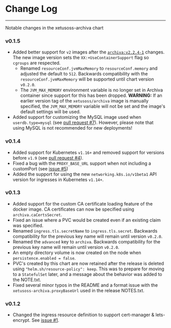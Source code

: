 # Change Log
---
Notable changes in the xetusoss-archiva chart

### v0.1.5

* Added better support for `v2` images after the [`archiva:v2.2.4-1`](https://github.com/xetus-oss/docker-archiva#v224-1) changes. The new image version sets the `XX:+UseContainerSupport` flag so `cgroups` are respected.
  * Renamed `resourceConf.jvmMaxMemory` to `resourceConf.memory` and adjusted the default to `512`. Backwards compatibility with the `resourceConf.jvmMaxMemory` will be supported until chart version `v0.2.0`.
  * The `JVM_MAX_MEMORY` environment variable is no longer set in Archiva container since support for this has been dropped. __WARNING:__ If an earlier version tag of the `xetusoss/archiva` image is manually specified, the `JVM_MAX_MEMORY` variable will not be set and the image's default settings will be used.
* Added support for customizing the MySQL image used when `userdb.type=mysql` (see [pull request #7](https://github.com/xetus-oss/helm-charts/pull/7)). However, please note that using MySQL is not recommended for new deployments!

### v0.1.4
* Added support for Kubernetes `v1.16+` and removed support for versions before `v1.9` (see [pull request #4](https://github.com/xetus-oss/helm-charts/pull/4)).
* Fixed a bug with the `PROXY_BASE_URL` support when not including a customPort (see [issue #5](https://github.com/xetus-oss/helm-charts/issues/5))
* Added the support for using the new `networking.k8s.io/v1beta1` API version for ingresses in Kubernetes `v1.14+`.

### v0.1.3
* Added support for the custom CA certificate loading feature of the docker image. CA certificates can now be specified using `archiva.caCertsSecret`.
* Fixed an issue where a PVC would be created even if an existing claim was specified.
* Renamed `ingress.tls.secretName` to `ingress.tls.secret`. Backwards compatibility for the previous key name will remain until version `v0.2.0`.
* Renamed the `advanced` key to `archiva`. Backwards compatibility for the previous key name will remain until version `v0.2.0`.
* An empty directory volume is now created on the node when `persistence.enabled = false`.
* PVC's created by this chart are now retained after the release is deleted using `"helm.sh/resource-policy": keep`. This was to prepare for moving to a `StatefulSet` later, and a message about the behavior was added to the NOTE.txt.
* Fixed several minor typos in the README and a format issue with the `xetusoss-archiva.proxyBaseUrl` used in the release NOTES.txt.

### v0.1.2
* Changed the ingress resource definition to support cert-manager & lets-encrypt. See [issue #1](https://github.com/xetus-oss/helm-charts/issues/1).
